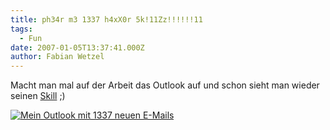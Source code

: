 ```yaml
---
title: ph34r m3 1337 h4xX0r 5k!11Zz!!!!!!11
tags:
  - Fun
date: 2007-01-05T13:37:41.000Z
author: Fabian Wetzel
---
```


Macht man mal auf der Arbeit das Outlook auf und schon sieht man wieder seinen [Skill](http://de.wikipedia.org/wiki/Leetspeak "Leetspeak") ;)

[![Mein Outlook mit 1337 neuen E-Mails](https://az275061.vo.msecnd.net/blogmedia/2007/01/1337_outlook_thumb.png)](https://az275061.vo.msecnd.net/blogmedia/2007/01/1337_outlook.png)


